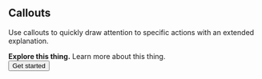 ## Callouts

Use callouts to quickly draw attention to specific actions with an extended explanation.


<div class="callout">
  <div class="callout-content">
    <strong>Explore this thing.</strong> Learn more about this thing.
  </div>

  <div class="callout-secondary">
    <button class="btn btn-sm btn-info">Get started</button>
  </div>
</div>

